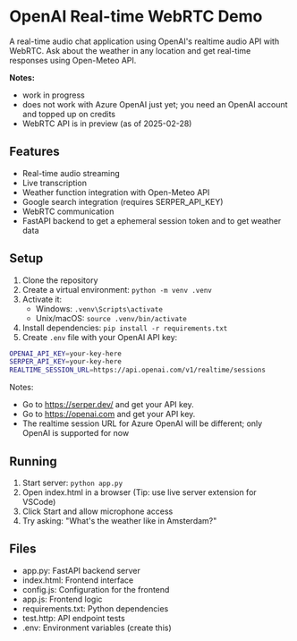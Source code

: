 # OpenAI Real-time WebRTC Demo

A real-time audio chat application using OpenAI's realtime audio API with WebRTC. Ask about the weather in any location and get real-time responses using Open-Meteo API.

**Notes:** 

- work in progress
- does not work with Azure OpenAI just yet; you need an OpenAI account and topped up on credits
- WebRTC API is in preview (as of 2025-02-28)



## Features

- Real-time audio streaming
- Live transcription
- Weather function integration with Open-Meteo API
- Google search integration (requires SERPER_API_KEY)
- WebRTC communication
- FastAPI backend to get a ephemeral session token and to get weather data

## Setup

1. Clone the repository
2. Create a virtual environment: `python -m venv .venv`
3. Activate it: 
   - Windows: `.venv\Scripts\activate`
   - Unix/macOS: `source .venv/bin/activate`
4. Install dependencies: `pip install -r requirements.txt`
5. Create `.env` file with your OpenAI API key:   

```bash
OPENAI_API_KEY=your-key-here
SERPER_API_KEY=your-key-here
REALTIME_SESSION_URL=https://api.openai.com/v1/realtime/sessions
```

Notes: 

- Go to https://serper.dev/ and get your API key.
- Go to https://openai.com and get your API key.
- The realtime session URL for Azure OpenAI will be different; only OpenAI is supported for now



## Running

1. Start server: `python app.py`
2. Open index.html in a browser (Tip: use live server extension for VSCode)
3. Click Start and allow microphone access
4. Try asking: "What's the weather like in Amsterdam?"

## Files

- app.py: FastAPI backend server
- index.html: Frontend interface
- config.js: Configuration for the frontend
- app.js: Frontend logic
- requirements.txt: Python dependencies
- test.http: API endpoint tests
- .env: Environment variables (create this)